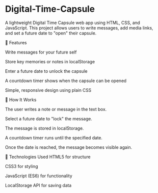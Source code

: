 # Digital-Time-Capsule
A lightweight Digital Time Capsule web app using HTML, CSS, and JavaScript.
This project allows users to write messages, add media links, and set a future date to "open" their capsule.

🚀 Features

Write messages for your future self

Store key memories or notes in localStorage

Enter a future date to unlock the capsule

A countdown timer shows when the capsule can be opened

Simple, responsive design using plain CSS

🧠 How It Works

The user writes a note or message in the text box.

Select a future date to "lock" the message.

The message is stored in localStorage.

A countdown timer runs until the specified date.

Once the date is reached, the message becomes visible again.

🧩 Technologies Used
HTML5 for structure

CSS3 for styling

JavaScript (ES6) for functionality

LocalStorage API for saving data

